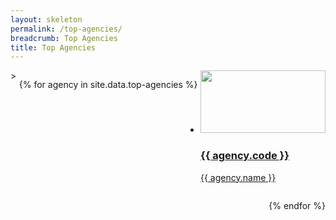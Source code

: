 ```yaml
---
layout: skeleton
permalink: /top-agencies/
breadcrumb: Top Agencies
title: Top Agencies
---
```


<style type="text/css" media="screen">
  .block-grid {
  margin: 0;
  padding: 0;
  display: flex;
  flex-wrap: wrap;
  flex-direction: row;
  justify-content: space-between;
}

.block-grid .grid-item {
  width: 30%;
  list-style: none;
  background: white;
  display: flex;
  flex: 0 0 auto;
  border-radius: $global-radius;
  text-align: center;
  flex-direction: column;
  border: 1px solid #ddd;
  box-shadow: 0 2px 5px #ccc;
  margin-bottom: 2rem;
  overflow: hidden;
  background: linear-gradient(to bottom, #fff 40%, #ececec 100%);
}

.grid-item a {
  padding: 1rem;
  color: black;
  text-decoration: none;
  border-radius: $global-radius;
  height: 100%;
  opacity: 1;
  display: flex;
  flex: 1;
  flex-direction: column;
  transition: opacity 300ms ease;
  &:hover {
    opacity: 0.6;
  }
  &:focus {
    background: rgba(0, 173, 239, 0.15);
  }
}

.grid-item a img {
  margin: 0 auto;
  min-height: 100px;
  height: 100px;
  width: 200px;
}

.grid-item a h2 {
  margin: 1rem 0 0 0;
}

.grid-item a p {
  margin: 0.5rem;
}

.grid-item.filler {
  background: none;
  border: none;
  box-shadow: none;
}
</style>

<ul class="block-grid">>
  
{% for agency in site.data.top-agencies %}
  
  <li classe="grid-item"> 
    <a href="{{ agency.website }}" style="color: black text-decoration: none">
      <img src="{{ agency.image-url }}" style="height: 100px; width:200px;"/>
      <h3> {{ agency.code }} </h3>
      <p> {{ agency.name }} </p>
    </a>
  </li>

   <li class="grid-item filler"></li>
   
{% endfor %}

</ul>



